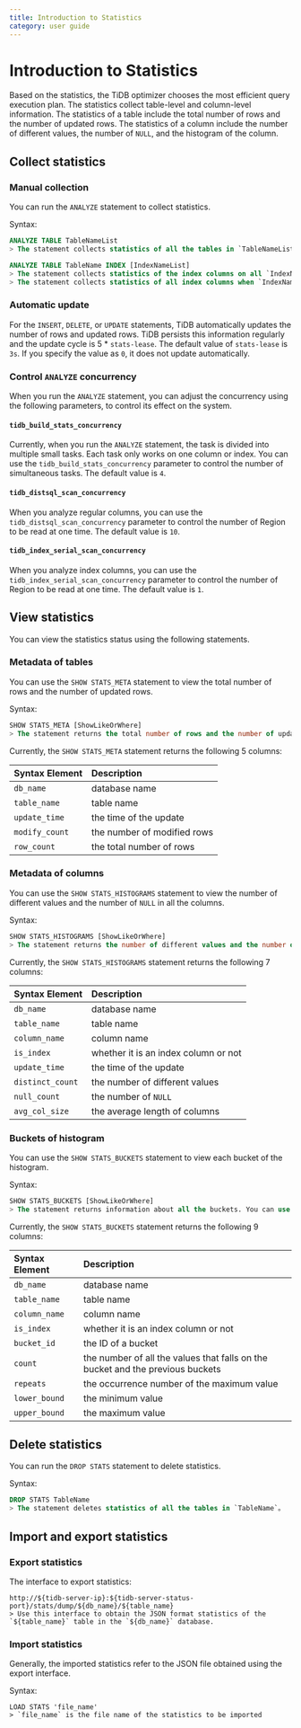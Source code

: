 ```yaml
---
title: Introduction to Statistics
category: user guide
---
```


# Introduction to Statistics

Based on the statistics, the TiDB optimizer chooses the most efficient query execution plan. The statistics collect table-level and column-level information. The statistics of a table include the total number of rows and the number of updated rows. The statistics of a column include the number of different values, the number of `NULL`, and the histogram of the column.

## Collect statistics

### Manual collection

You can run the `ANALYZE` statement to collect statistics.

Syntax:

```sql
ANALYZE TABLE TableNameList
> The statement collects statistics of all the tables in `TableNameList`. 

ANALYZE TABLE TableName INDEX [IndexNameList]
> The statement collects statistics of the index columns on all `IndexNameList` in `TableName`.
> The statement collects statistics of all index columns when `IndexNameList` is empty.
```

### Automatic update

For the `INSERT`, `DELETE`, or `UPDATE` statements, TiDB automatically updates the number of rows and updated rows. TiDB persists this information regularly and the update cycle is 5 * `stats-lease`. The default value of `stats-lease` is `3s`. If you specify the value as `0`, it does not update automatically.

### Control `ANALYZE` concurrency

When you run the `ANALYZE` statement, you can adjust the concurrency using the following parameters, to control its effect on the system.

#### `tidb_build_stats_concurrency`

Currently, when you run the `ANALYZE` statement, the task is divided into multiple small tasks. Each task only works on one column or index. You can use the `tidb_build_stats_concurrency` parameter to control the number of simultaneous tasks. The default value is `4`.

#### `tidb_distsql_scan_concurrency`

When you analyze regular columns, you can use the `tidb_distsql_scan_concurrency` parameter to control the number of Region to be read at one time. The default value is `10`.

#### `tidb_index_serial_scan_concurrency`

When you analyze index columns, you can use the `tidb_index_serial_scan_concurrency` parameter to control the number of Region to be read at one time. The default value is `1`.

## View statistics

You can view the statistics status using the following statements.

### Metadata of tables

You can use the `SHOW STATS_META` statement to view the total number of rows and the number of updated rows.

Syntax:

```sql
SHOW STATS_META [ShowLikeOrWhere]
> The statement returns the total number of rows and the number of updated rows. You can use `ShowLikeOrWhere` to filter the information you need.
```

Currently, the `SHOW STATS_META` statement returns the following 5 columns:

| Syntax Element | Description  |
| :-------- | :------------- |
| `db_name`  |  database name    |
| `table_name` | table name |
| `update_time` | the time of the update |
| `modify_count` | the number of modified rows |
| `row_count` | the total number of rows |

### Metadata of columns

You can use the `SHOW STATS_HISTOGRAMS` statement to view the number of different values and the number of `NULL` in all the columns.

Syntax:

```sql
SHOW STATS_HISTOGRAMS [ShowLikeOrWhere]
> The statement returns the number of different values and the number of `NULL` in all the columns. You can use `ShowLikeOrWhere` to filter the information you need.
```

Currently, the `SHOW STATS_HISTOGRAMS` statement returns the following 7 columns:

| Syntax Element | Description    |
| :-------- | :------------- |
| `db_name`  |  database name    |
| `table_name` | table name |
| `column_name` | column name |
| `is_index` | whether it is an index column or not |
| `update_time` | the time of the update |
| `distinct_count` | the number of different values |
| `null_count` | the number of `NULL` |
| `avg_col_size` | the average length of columns |

### Buckets of histogram

You can use the `SHOW STATS_BUCKETS` statement to view each bucket of the histogram.

Syntax:

```sql
SHOW STATS_BUCKETS [ShowLikeOrWhere]
> The statement returns information about all the buckets. You can use `ShowLikeOrWhere` to filter the information you need.
```

Currently, the `SHOW STATS_BUCKETS` statement returns the following 9 columns:

| Syntax Element | Description   |
| :-------- | :------------- |
| `db_name`  |  database name    |
| `table_name` | table name |
| `column_name` | column name |
| `is_index` | whether it is an index column or not |
| `bucket_id` | the ID of a bucket |
| `count` | the number of all the values that falls on the bucket and the previous buckets |
| `repeats` | the occurrence number of the maximum value |
| `lower_bound` | the minimum value |
| `upper_bound` | the maximum value |

## Delete statistics

You can run the `DROP STATS` statement to delete statistics.

Syntax:

```sql
DROP STATS TableName
> The statement deletes statistics of all the tables in `TableName`。
```

## Import and export statistics

### Export statistics

The interface to export statistics:

```
http://${tidb-server-ip}:${tidb-server-status-port}/stats/dump/${db_name}/${table_name}
> Use this interface to obtain the JSON format statistics of the `${table_name}` table in the `${db_name}` database.
```

### Import statistics

Generally, the imported statistics refer to the JSON file obtained using the export interface.

Syntax:

```
LOAD STATS 'file_name'
> `file_name` is the file name of the statistics to be imported
```